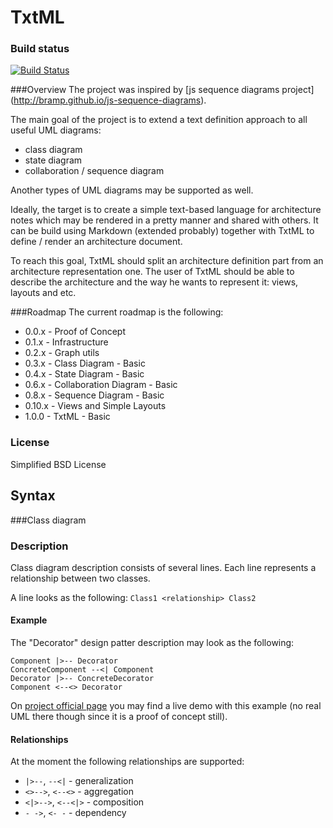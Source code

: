 TxtML
=====

### Build status
[![Build Status](https://travis-ci.org/VicNumber21/txtml.png)](https://travis-ci.org/VicNumber21/txtml)

###Overview
The project was inspired by [js sequence diagrams project]
(http://bramp.github.io/js-sequence-diagrams).

The main goal of the project is to extend a text definition approach to all useful UML diagrams:
- class diagram
- state diagram
- collaboration / sequence diagram

Another types of UML diagrams may be supported as well.

Ideally, the target is to create a simple text-based language for architecture notes
which may be rendered in a pretty manner and shared with others.
It can be build using Markdown (extended probably) together with TxtML to
define / render an architecture document.

To reach this goal, TxtML should split an architecture definition part from
an architecture representation one. The user of TxtML should be able to
describe the architecture and the way he wants to represent it: views, layouts
and etc.

###Roadmap
The current roadmap is the following:
- 0.0.x - Proof of Concept
- 0.1.x - Infrastructure
- 0.2.x - Graph utils
- 0.3.x - Class Diagram - Basic
- 0.4.x - State Diagram - Basic
- 0.6.x - Collaboration Diagram - Basic
- 0.8.x - Sequence Diagram - Basic
- 0.10.x - Views and Simple Layouts
- 1.0.0 - TxtML - Basic

### License
Simplified BSD License

Syntax
------
###Class diagram
### Description
Class diagram description consists of several lines.
Each line represents a relationship between two classes.

A line looks as the following:
```Class1 <relationship> Class2```

#### Example
The "Decorator" design patter description may look as the following:
```
Component |>-- Decorator
ConcreteComponent --<| Component
Decorator |>-- ConcreteDecorator
Component <--<> Decorator
```

On [project official page](http://vicnumber21.github.io/txtml) you may find
a live demo with this example (no real UML there though since it is a proof of
concept still).

#### Relationships
At the moment the following relationships are supported:
- ```|>--```, ```--<|``` - generalization
- ```<>-->```, ```<--<>``` - aggregation
- ```<|>-->```, ```<--<|>``` - composition
- ```- ->```, ```<- -``` - dependency

